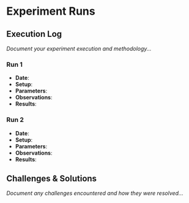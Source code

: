 



# Experiment Runs

## Execution Log

*Document your experiment execution and methodology...*

### Run 1
- **Date**: 
- **Setup**: 
- **Parameters**: 
- **Observations**: 
- **Results**: 

### Run 2
- **Date**: 
- **Setup**: 
- **Parameters**: 
- **Observations**: 
- **Results**: 

## Challenges & Solutions

*Document any challenges encountered and how they were resolved...*



